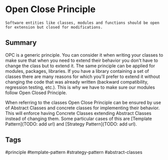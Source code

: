 # Open Close Principle

```
Software entities like classes, modules and functions should be open for extension but closed for modifications.
```

## Summary

OPC is a generic principle. You can consider it when writing your classes to make sure that when you need to extend their behavior you don't have to change the class but to extend it. The same principle can be applied for modules, packages, libraries. If you have a library containing a set of classes there are many reasons for which you'll prefer to extend it without changing the code that was already written (backward compatibility, regression testing, etc.). This is why we have to make sure our modules follow Open Closed Principle.

When referring to the classes Open Close Principle can be ensured by use of Abstract Classes and concrete classes for implementing their behavior. This will enforce having Concrete Classes extending Abstract Classes instead of changing them. Some particular cases of this are [Template Pattern](TODO: add url) and [Strategy Pattern](TODO: add url).

## Tags

#principle #template-pattern #strategy-pattern #abstract-classes